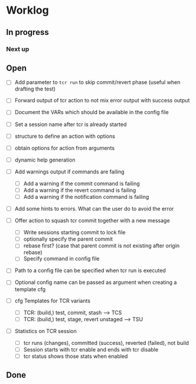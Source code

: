# Worklog

## In progress

### Next up

## Open

* [ ] Add parameter to `tcr run` to skip commit/revert phase (useful when drafting the test)

* [ ] Forward output of tcr action to not mix error output with success output

* [ ] Document the VARs which should be available in the config file

* [ ] Set a session name after tcr is already started

* [ ] structure to define an action with options
* [ ] obtain options for action from arguments
* [ ] dynamic help generation

* [ ] Add warnings output if commands are failing
  * [ ] Add a warning if the commit command is failing
  * [ ] Add a warning if the revert command is failing
  * [ ] Add a warning if the notification command is failing
* [ ] Add some hints to errors. What can the user do to avoid the error

* [ ] Offer action to squash tcr commit together with a new message
  * [ ] Write sessions starting commit to lock file
  * [ ] optionally specify the parent commit
  * [ ] rebase first? (case that parent commit is not existing after origin rebase)
  * [ ] Specify command in config file

* [ ] Path to a config file can be specified when tcr run is executed
* [ ] Optional config name can be passed as argument when creating a template cfg

* [ ] cfg Templates for TCR variants
  * [ ] TCR: (build,) test, commit, stash --> TCS
  * [ ] TCR: (build,) test, stage, revert unstaged --> TSU

* [ ] Statistics on TCR session
  * [ ] tcr runs (changes), committed (success), reverted (failed), not build
  * [ ] Session starts with tcr enable and ends with tcr disable
  * [ ] tcr status shows those stats when enabled

## Done